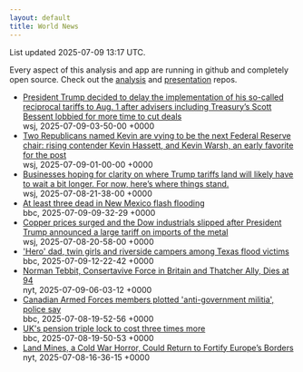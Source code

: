 ```yaml
---
layout: default
title: World News
---
```


<div markdown="0">
<div class="byline small text-muted">List updated <span class="datetime">2025-07-09 13:17 UTC</span>.</div>

<p>Every aspect of this analysis and app are running in github and completely open source. Check out the <a href="https://github.com/Castro-Media/Analysis">analysis</a> and <a href="https://github.com/Castro-Media/TopStoryReview.com">presentation</a> repos.</p>
<ul>
<li><a href='https://www.wsj.com/economy/trade/trump-tariffs-scott-bessent-trade-deals-cc76e43a'>President Trump decided to delay the implementation of his so-called reciprocal tariffs to Aug. 1 after advisers including Treasury&#8217;s Scott Bessent lobbied for more time to cut deals</a><div class='byline small text-muted'>wsj, <span class="datetime">2025-07-09-03-50-00 +0000</span></div></li>
<li><a href='https://www.wsj.com/economy/central-banking/trump-fed-chair-hassett-warsh-3373fe8e'>Two Republicans named Kevin are vying to be the next Federal Reserve chair: rising contender Kevin Hassett, and Kevin Warsh, an early favorite for the post</a><div class='byline small text-muted'>wsj, <span class="datetime">2025-07-09-01-00-00 +0000</span></div></li>
<li><a href='https://www.wsj.com/economy/trade/trump-tariffs-countries-goods-explained-b9878e1a'>Businesses hoping for clarity on where Trump tariffs land will likely have to wait a bit longer. For now, here&#8217;s where things stand.</a><div class='byline small text-muted'>wsj, <span class="datetime">2025-07-08-21-38-00 +0000</span></div></li>
<li><a href='https://www.bbc.com/news/articles/cx2jk51xv65o'>At least three dead in New Mexico flash flooding</a><div class='byline small text-muted'>bbc, <span class="datetime">2025-07-09-09-32-29 +0000</span></div></li>
<li><a href='https://www.wsj.com/economy/trade/trumps-tariffs-send-copper-to-record-dow-industrials-slip-bcfba898'>Copper prices surged and the Dow industrials slipped after President Trump announced a large tariff on imports of the metal</a><div class='byline small text-muted'>wsj, <span class="datetime">2025-07-08-20-58-00 +0000</span></div></li>
<li><a href='https://www.bbc.com/news/articles/c5ygl8lpyyqo'>'Hero' dad, twin girls and riverside campers among Texas flood victims</a><div class='byline small text-muted'>bbc, <span class="datetime">2025-07-09-12-22-42 +0000</span></div></li>
<li><a href='https://www.nytimes.com/2025/07/08/world/europe/norman-tebbit-dead.html'>Norman Tebbit, Consertavive Force in Britain and Thatcher Ally, Dies at 94</a><div class='byline small text-muted'>nyt, <span class="datetime">2025-07-09-06-03-12 +0000</span></div></li>
<li><a href='https://www.bbc.com/news/articles/cly8d0jxm8po'>Canadian Armed Forces members plotted 'anti-government militia', police say</a><div class='byline small text-muted'>bbc, <span class="datetime">2025-07-08-19-52-56 +0000</span></div></li>
<li><a href='https://www.bbc.com/news/articles/cy7nv3pdgr4o'>UK's pension triple lock to cost three times more</a><div class='byline small text-muted'>bbc, <span class="datetime">2025-07-08-19-50-53 +0000</span></div></li>
<li><a href='https://www.nytimes.com/2025/07/08/world/europe/land-mines-treaty-russia-ukraine.html'>Land Mines, a Cold War Horror, Could Return to Fortify Europe&#8217;s Borders</a><div class='byline small text-muted'>nyt, <span class="datetime">2025-07-08-16-36-15 +0000</span></div></li>
</ul>
</div>
